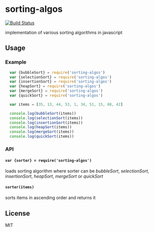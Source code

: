# sorting-algos

[![Build Status](https://travis-ci.org/incessantmeraki/sorting-algos.svg?branch=master)](https://travis-ci.org/incessantmeraki/sorting-algos)

implementation of various sorting algorithms in javascript

## Usage

### Example

```js
  var {bubbleSort} = require('sorting-algos')
  var {selectionSort} = require('sorting-algos')
  var {insertionSort} = require('sorting-algos')
  var {heapSort} = require('sorting-algos')
  var {mergeSort} = require('sorting-algos')
  var {quickSort} = require('sorting-algos')

  var items = [35, 13, 44, 53, 1, 34, 51, 15, 88, 42]

  console.log(bubbleSort(items))
  console.log(selectionSort(items))
  console.log(insertionSort(items))
  console.log(heapSort(items))
  console.log(mergeSort(items))
  console.log(quickSort(items))
```

### API

#### `var {sorter} = require('sorting-algos')`
loads sorting algorithm where sorter can be *bubbleSort*, *selectionSort*, *insertionSort*, *heapSort*, *mergeSort* or *quickSort*

#### `sorter(items)`
sorts items in ascending order and returns it

## License

MIT
